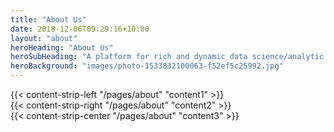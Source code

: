```yaml
---
title: "About Us"
date: 2018-12-06T09:29:16+10:00
layout: "about"
heroHeading: "About Us"
heroSubHeading: "A platform for rich and dynamic data science/analytic services."
heroBackground: "images/photo-1533832100063-f52ef5c25992.jpg"
---
```


<div>
{{< content-strip-left "/pages/about" "content1" >}}
</div>

<div>
{{< content-strip-right "/pages/about" "content2" >}}
</div>

<div>
{{< content-strip-center "/pages/about" "content3" >}}
</div>
